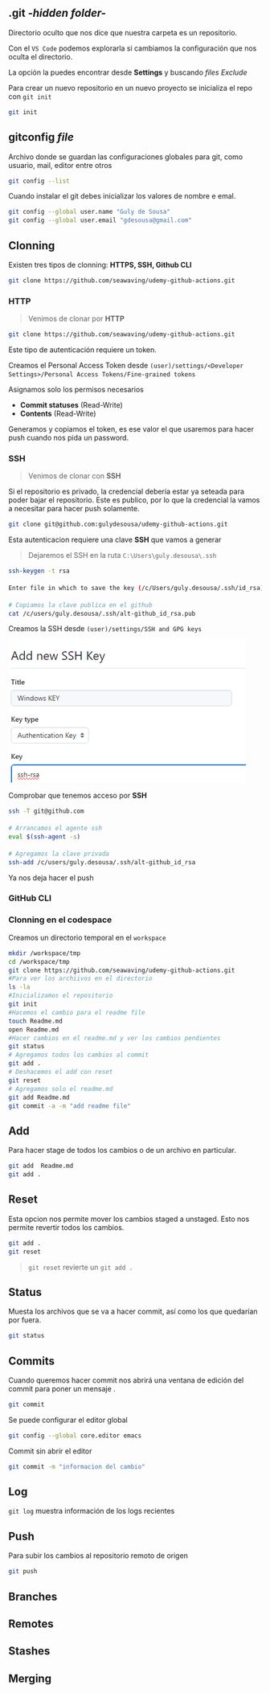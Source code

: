 ## .git *-hidden folder-*

Directorio oculto que nos dice que nuestra carpeta es un repositorio.

Con el `VS Code` podemos explorarla si cambiamos la configuración que nos oculta el directorio.

La opción la puedes encontrar desde **Settings** y buscando *files Exclude*

Para crear un nuevo repositorio en un nuevo proyecto se inicializa el repo con `git init`

```sh
git init
```

## gitconfig *file*

Archivo donde se guardan las configuraciones globales para git, como usuario, mail, editor entre otros

```sh
git config --list
```

Cuando instalar el git debes inicializar los valores de nombre e emal.

```sh
git config --global user.name "Guly de Sousa"
git config --global user.email "gdesousa@gmail.com"
```


## Clonning

Existen tres tipos de clonning: **HTTPS, SSH, Github CLI**


```sh
git clone https://github.com/seawaving/udemy-github-actions.git
```

### HTTP
> Venimos de clonar por **HTTP**

```sh
git clone https://github.com/seawaving/udemy-github-actions.git
```

Este tipo de autenticación requiere un token.

Creamos el Personal Access Token desde `(user)/settings/<Developer Settings>/Personal Access Tokens/Fine-grained tokens`

Asignamos solo los permisos necesarios
- **Commit statuses** (Read-Write)
- **Contents** (Read-Write)

Generamos y copiamos el token, es ese valor el que usaremos para hacer push cuando nos pida un password.

### SSH
> Venimos de clonar con **SSH**

Si el repositorio es privado, la credencial debería estar ya seteada para poder bajar el repositorio.
Este es publico, por lo que la credencial la vamos a necesitar para hacer push solamente.

```sh
git clone git@github.com:gulydesousa/udemy-github-actions.git
```

Esta autenticacion requiere una clave **SSH** que vamos a generar

> Dejaremos el SSH en la ruta `C:\Users\guly.desousa\.ssh`

```sh
ssh-keygen -t rsa 

Enter file in which to save the key (/c/Users/guly.desousa/.ssh/id_rsa): /c/users/guly.desousa/.ssh/alt-github_id_rsa

# Copiamos la clave publica en el github
cat /c/users/guly.desousa/.ssh/alt-github_id_rsa.pub

```

Creamos la SSH desde `(user)/settings/SSH and GPG keys`

![alt text](images/ssh.png)

Comprobar que tenemos acceso por **SSH**
```sh
ssh -T git@github.com

# Arrancamos el agente ssh
eval $(ssh-agent -s)

# Agregamos la clave privada
ssh-add /c/users/guly.desousa/.ssh/alt-github_id_rsa
```

Ya nos deja hacer el push

### GitHub CLI






### Clonning en el codespace

Creamos un directorio temporal en el `workspace`

```sh
mkdir /workspace/tmp
cd /workspace/tmp
git clone https://github.com/seawaving/udemy-github-actions.git
#Para ver los archiivos en el directorio
ls -la
#Inicializamos el repositorio
git init
#Hacemos el cambio para el readme file
touch Readme.md
open Readme.md
#Hacer cambios en el readme.md y ver los cambios pendientes
git status
# Agregamos todos los cambios al commit
git add .
# Deshacemos el add con reset
git reset
# Agregamos solo el readme.md
git add Readme.md
git commit -a -m "add readme file"
```

## Add

Para hacer stage de todos los cambios o de un archivo en particular.

```sh
git add  Readme.md
git add .
```

## Reset

Esta opcion nos permite mover los cambios staged a unstaged.
Esto nos permite revertir todos los cambios.

```sh
git add .
git reset
```
> `git reset` revierte un `git add .`


## Status

Muesta los archivos que se va a hacer commit, así como los que quedarían por fuera.

```sh
git status
```

## Commits

Cuando queremos hacer commit nos abrirá una ventana de edición del commit para poner un mensaje .

```sh
git commit
```

Se puede configurar el editor global

```sh
git config --global core.editor emacs
```

Commit sin abrir el editor

```sh
git commit -m "informacion del cambio"
```

## Log

`git log` muestra información de los logs recientes


## Push

Para subir los cambios al repositorio remoto de origen

```sh
git push
```

## Branches

## Remotes


## Stashes

## Merging